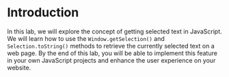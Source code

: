# Introduction

In this lab, we will explore the concept of getting selected text in JavaScript. We will learn how to use the `Window.getSelection()` and `Selection.toString()` methods to retrieve the currently selected text on a web page. By the end of this lab, you will be able to implement this feature in your own JavaScript projects and enhance the user experience on your website.

